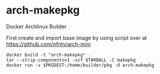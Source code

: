 arch-makepkg
============

Docker Archlinux Builder

First create and import base image by using script over at https://github.com/nfnty/arch-mini

	docker build -t "arch-makepkg" .
	tar --strip-components=1 -xzf $TARBALL -C makepkg
	docker run -v $PKGDEST:/home/builder/pkg -d arch-makepkg
